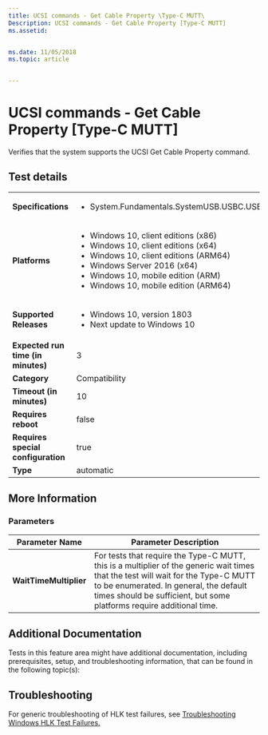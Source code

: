 ```yaml
---
title: UCSI commands - Get Cable Property \Type-C MUTT\
Description: UCSI commands - Get Cable Property [Type-C MUTT]
ms.assetid: 


ms.date: 11/05/2018
ms.topic: article


---
```


# UCSI commands - Get Cable Property \[Type-C MUTT\]

Verifies that the system supports the UCSI Get Cable Property command.

## Test details

|||
|---|---|
| **Specifications**  | <ul><li>System.Fundamentals.SystemUSB.USBC.USBTypeCUCSI.USBTypeCUCSI</li></ul> |  
| **Platforms**   | <ul><li>Windows 10, client editions (x86)</li><li>Windows 10, client editions (x64)</li><li>Windows 10, client editions (ARM64)</li><li>Windows Server 2016 (x64)</li><li>Windows 10, mobile edition (ARM)</li><li>Windows 10, mobile edition (ARM64)</li></ul> |
| **Supported Releases** | <ul><li>Windows 10, version 1803</li><li>Next update to Windows 10</li></ul> |
|**Expected run time (in minutes)**| 3 |
|**Category**| Compatibility |
|**Timeout (in minutes)**| 10 |
|**Requires reboot**| false |
|**Requires special configuration**| true |
|**Type**| automatic |

## More Information
### Parameters

| Parameter Name | Parameter Description |
| --- | --- |
| **WaitTimeMultiplier** | For tests that require the Type-C MUTT, this is a multiplier of the generic wait times that the test will wait for the Type-C MUTT to be enumerated. In general, the default times should be sufficient, but some platforms require additional time. |


## Additional Documentation
Tests in this feature area might have additional documentation, including prerequisites, setup, and troubleshooting information, that can be found in the following topic(s): 


## Troubleshooting
For generic troubleshooting of HLK test failures, see [Troubleshooting Windows HLK Test Failures.](../user/troubleshooting-windows-hlk-test-failures.md)